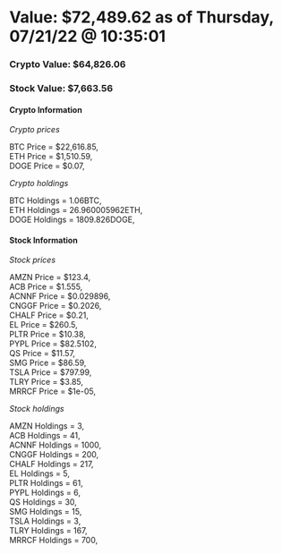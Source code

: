 # Value: $72,489.62 as of Thursday, 07/21/22 @ 10:35:01 

### Crypto Value: $64,826.06

### Stock Value: $7,663.56

#### Crypto Information 
*Crypto prices* 

BTC Price = $22,616.85,  
ETH Price = $1,510.59,  
DOGE Price = $0.07,  


*Crypto holdings* 

BTC Holdings = 1.06BTC,  
ETH Holdings = 26.960005962ETH,  
DOGE Holdings = 1809.826DOGE,  


#### Stock Information 

*Stock prices* 

AMZN Price = $123.4,  
ACB Price = $1.555,  
ACNNF Price = $0.029896,  
CNGGF Price = $0.2026,  
CHALF Price = $0.21,  
EL Price = $260.5,  
PLTR Price = $10.38,  
PYPL Price = $82.5102,  
QS Price = $11.57,  
SMG Price = $86.59,  
TSLA Price = $797.99,  
TLRY Price = $3.85,  
MRRCF Price = $1e-05,  


*Stock holdings* 

AMZN Holdings = 3,  
ACB Holdings = 41,  
ACNNF Holdings = 1000,  
CNGGF Holdings = 200,  
CHALF Holdings = 217,  
EL Holdings = 5,  
PLTR Holdings = 61,  
PYPL Holdings = 6,  
QS Holdings = 30,  
SMG Holdings = 15,  
TSLA Holdings = 3,  
TLRY Holdings = 167,  
MRRCF Holdings = 700,  


